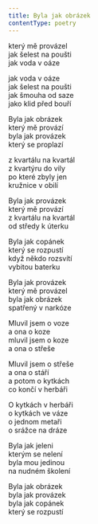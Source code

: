 ```yaml
---
title: Byla jak obrázek
contentType: poetry
---
```


<section>

který mě provázel  
jak šelest na poušti  
jak voda v oáze

jak voda v oáze  
jak šelest na poušti  
jak šmouha od saze  
jako klid před bouří

Byla jak obrázek  
který mě provází  
byla jak provázek  
který se proplazí

z kvartálu na kvartál  
z kvartýru do vily  
po které zbyly jen  
kružnice v obilí

Byla jak provázek  
který mě provází  
z kvartálu na kvartál  
od středy k úterku

Byla jak copánek  
který se rozpustí  
když někdo rozsvítí  
vybitou baterku

Byla jak provázek  
který mě provázel  
byla jak obrázek  
spatřený v narkóze

Mluvil jsem o voze  
a ona o koze  
mluvil jsem o koze  
a ona o střeše

Mluvil jsem o střeše  
a ona o stáří  
a potom o kytkách  
co končí v herbáři

O kytkách v herbáři  
o kytkách ve váze  
o jednom metaři  
o srážce na dráze

Byla jak jeleni  
kterým se nelení  
byla mou jedinou  
na nudném školení

Byla jak obrázek  
byla jak provázek  
byla jak copánek  
který se rozpustí

</section>
